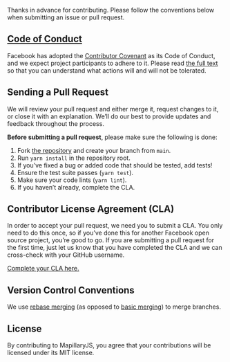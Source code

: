 Thanks in advance for contributing. Please follow the conventions below when submitting an issue or pull request.

## [Code of Conduct](https://code.facebook.com/codeofconduct)

Facebook has adopted the [Contributor Covenant](https://www.contributor-covenant.org/) as its Code of Conduct, and we expect project participants to adhere to it. Please read [the full text](.CODE_OF_CONDUCT.md) so that you can understand what actions will and will not be tolerated.

## Sending a Pull Request
We will review your pull request and either merge it, request changes to it, or close it with an explanation. We’ll do our best to provide updates and feedback throughout the process.

**Before submitting a pull request**, please make sure the following is done:

1. Fork [the repository](https://github.com/mapillary/mapillary-js) and create your branch from `main`.
2. Run `yarn install` in the repository root.
3. If you’ve fixed a bug or added code that should be tested, add tests!
4. Ensure the test suite passes (`yarn test`).
5. Make sure your code lints (`yarn lint`).
6. If you haven’t already, complete the CLA.

## Contributor License Agreement (CLA)
In order to accept your pull request, we need you to submit a CLA. You only need to do this once, so if you’ve done this for another Facebook open source project, you’re good to go. If you are submitting a pull request for the first time, just let us know that you have completed the CLA and we can cross-check with your GitHub username.

[Complete your CLA here.](https://code.facebook.com/cla)


## Version Control Conventions

We use [rebase merging](https://git-scm.com/book/en/v2/Git-Branching-Rebasing) (as opposed to [basic merging](https://git-scm.com/book/en/v2/Git-Branching-Basic-Branching-and-Merging#Basic-Merging)) to merge branches.

## License

By contributing to MapillaryJS, you agree that your contributions will be licensed under its MIT license.
